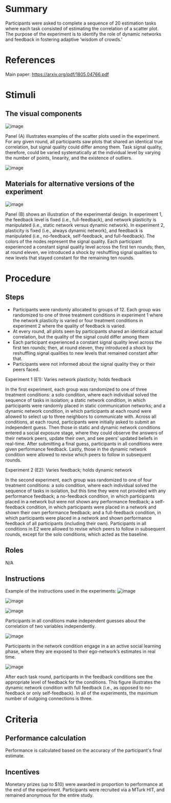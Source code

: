 # Summary
Participants were asked to complete a sequence of 20 estimation tasks where each task consisted of estimating the correlation of a scatter plot. The purpose of the experiment is to identify the role of dynamic networks and feedback in fostering adaptive ‘wisdom of crowds.’

# References
Main paper: https://arxiv.org/pdf/1805.04766.pdf

# Stimuli
## The visual components
![image](https://user-images.githubusercontent.com/74941183/153737967-e026c4e4-fd6a-47d8-9d71-cd69a364eba6.png)

Panel (A) illustrates examples of the scatter plots used in the experiment. For any given round, all participants saw plots that shared an identical true correlation, but signal quality could differ among them. Task signal quality, therefore, could be varied systematically at the individual level by varying the number of points, linearity, and the existence of outliers.

![image](https://user-images.githubusercontent.com/74941183/153737973-f6ee59cd-41e1-4371-891c-2d2dca99c13e.png)

## Materials for alternative versions of the experiment 
![image](https://user-images.githubusercontent.com/74941183/153737949-c2b1193e-e3fe-4c61-8f1a-3867e2d3fb8d.png)

Panel (B) shows an illustration of the experimental design. In experiment 1, the feedback level is fixed (i.e., full-feedback), and network plasticity is manipulated (i.e., static network versus dynamic network). In experiment 2, plasticity is fixed (i.e., always dynamic network), and feedback is manipulated (i.e., no-feedback, self-feedback, and full-feedback). The colors of the nodes represent the signal quality. Each participant experienced a constant signal quality level across the first ten rounds; then, at round eleven, we introduced a shock by reshuffling signal qualities to new levels that stayed constant for the remaining ten rounds.

# Procedure
## Steps
- Participants were randomly allocated to groups of 12. Each group was randomized to one of three treatment conditions in experiment 1 where the network plasticity is varied or four treatment conditions in experiment 2 where the quality of feedback is varied.
- At every round, all plots seen by participants shared an identical actual correlation, but the quality of the signal could differ among them
- Each participant experienced a constant signal quality level across the first ten rounds; then, at round eleven, they introduced a shock by reshuffling signal qualities to new levels that remained constant after that.
- Participants were not informed about the signal quality they or their peers faced.

Experiment 1 (E1): Varies network plasticity; holds feedback

In the first experiment, each group was randomized to one of three treatment conditions: a solo condition, where each individual solved the sequence of tasks in isolation; a static network condition, in which participants were randomly placed in static communication networks; and a dynamic network condition, in which participants at each round were allowed to select up to three neighbors to communicate with. Across all conditions, at each round, participants were initially asked to submit an independent guess. Then those in static and dynamic network conditions entered a social exposure stage, where they could observe the answers of their network peers, update their own, and see peers’ updated beliefs in real-time. After submitting a final guess, participants in all conditions were given performance feedback. Lastly, those in the dynamic network condition were allowed to revise which peers to follow in subsequent rounds.

Experiment 2 (E2): Varies feedback; holds dynamic network

In the second experiment, each group was randomized to one of four treatment conditions: a solo condition, where each individual solved the sequence of tasks in isolation, but this time they were not provided with any performance feedback; a no-feedback condition, in which participants placed in a network but were not shown any performance feedback; a self-feedback condition, in which participants were placed in a network and shown their own performance feedback; and a full-feedback condition, in which participants were placed in a network and shown performance feedback of all participants (including their own). Participants in all conditions in E2 were allowed to revise which peers to follow in subsequent rounds, except for the solo conditions, which acted as the baseline.

## Roles 
N/A

## Instructions
Example of the instructions used in the experiments:
![image](https://user-images.githubusercontent.com/74941183/153737976-c66f9ff2-9a3b-4779-ad64-1454d2d41325.png)

![image](https://user-images.githubusercontent.com/74941183/153737981-29e5787e-8861-4731-8a56-367eb2897b6a.png)

![image](https://user-images.githubusercontent.com/74941183/153737986-3997085a-044d-4f5e-90a9-8a03040210fe.png)

Participants in all conditions make independent guesses about the correlation of two variables independently.

![image](https://user-images.githubusercontent.com/74941183/153737998-4a5f0cce-14d8-4029-b039-1a73851904ff.png)

Participants in the network condition engage in a an active social learning phase, where they are exposed to their ego-network’s estimates in real time.

![image](https://user-images.githubusercontent.com/74941183/153738003-bc23eafd-8e9d-438d-8e20-53e9fd317c67.png)

After each task round, participants in the feedback conditions see the appropriate level of feedback for the conditions. This figure illustrates the dynamic network condition with full feedback (i.e., as opposed to no-feedback or only self-feedback). In all of the experiments, the maximum number of outgoing connections is three.

# Criteria
## Performance calculation
Performance is calculated based on the accuracy of the participant's final estimate.

## Incentives
Monetary prizes (up to $10) were awarded in proportion to performance at the end of the experiment. Participants were recruited via a MTurk HIT, and remained anonymous for the entire study.
